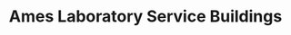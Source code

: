 ---
layout: building
title: "Ames Laboratory Service Buildings"
alternative_name: "(At Reactor Site)"
built: 
addition:
architect:
contractor: 
razed: 
author:
rights: Public Domain
source: Iowa State University Library, University Archives
publication-date: 1980 
---